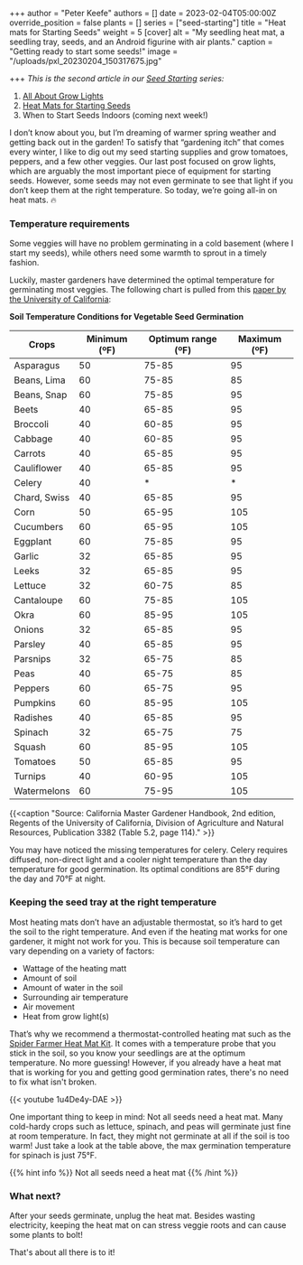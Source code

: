 +++
author = "Peter Keefe"
authors = []
date = 2023-02-04T05:00:00Z
override_position = false
plants = []
series = ["seed-starting"]
title = "Heat mats for Starting Seeds"
weight = 5
[cover]
alt = "My seedling heat mat, a seedling tray, seeds, and an Android figurine with air plants."
caption = "Getting ready to start some seeds!"
image = "/uploads/pxl_20230204_150317675.jpg"

+++
_This is the second article in our_ [_Seed Starting_](../../series/seed-starting/) _series:_

1. [All About Grow Lights](../grow-lights)
2. [Heat Mats for Starting Seeds](../heat-pads)
3. When to Start Seeds Indoors (coming next week!)

I don’t know about you, but I’m dreaming of warmer spring weather and getting back out in the garden! To satisfy that “gardening itch” that comes every winter, I like to dig out my seed starting supplies and grow tomatoes, peppers, and a few other veggies. Our last post focused on grow lights, which are arguably the most important piece of equipment for starting seeds. However, some seeds may not even germinate to see that light if you don’t keep them at the right temperature. So today, we’re going all-in on heat mats. 🔥

### Temperature requirements

Some veggies will have no problem germinating in a cold basement (where I start my seeds), while others need some warmth to sprout in a timely fashion.

Luckily, master gardeners have determined the optimal temperature for germinating most veggies. The following chart is pulled from this [paper by the University of California](https://sacmg.ucanr.edu/files/164220.pdf):

**Soil Temperature Conditions for Vegetable Seed Germination**

| Crops          | Minimum (ºF)  | Optimum range (ºF) | Maximum (ºF) |
|----------------|---------------|--------------------|--------------|
| Asparagus      | 50            | 75-85              | 95           |
| Beans, Lima    | 60            | 75-85              | 85           |
| Beans, Snap    | 60            | 75-85              | 95           |
| Beets          | 40            | 65-85              | 95           |
| Broccoli       | 40            | 60-85              | 95           |
| Cabbage        | 40            | 60-85              | 95           |
| Carrots        | 40            | 65-85              | 95           |
| Cauliflower    | 40            | 65-85              | 95           |
| Celery         | 40            | *                  | *            |
| Chard, Swiss   | 40            | 65-85              | 95           |
| Corn           | 50            | 65-95              | 105          |
| Cucumbers      | 60            | 65-95              | 105          |
| Eggplant       | 60            | 75-85              | 95           |
| Garlic         | 32            | 65-85              | 95           |
| Leeks          | 32            | 65-85              | 95           |
| Lettuce        | 32            | 60-75              | 85           |
| Cantaloupe     | 60            | 75-85              | 105          |
| Okra           | 60            | 85-95              | 105          |
| Onions         | 32            | 65-85              | 95           |
| Parsley        | 40            | 65-85              | 95           |
| Parsnips       | 32            | 65-75              | 85           |
| Peas           | 40            | 65-75              | 85           |
| Peppers        | 60            | 65-75              | 95           |
| Pumpkins       | 60            | 85-95              | 105          |
| Radishes       | 40            | 65-85              | 95           |
| Spinach        | 32            | 65-75              | 75           |
| Squash         | 60            | 85-95              | 105          |
| Tomatoes       | 50            | 65-85              | 95           |
| Turnips        | 40            | 60-95              | 105          |
| Watermelons    | 60            | 75-95              | 105          |

{{<caption "Source: California Master Gardener Handbook, 2nd edition, Regents of the University of California, Division of Agriculture and Natural Resources, Publication 3382 (Table 5.2, page 114)." >}}

You may have noticed the missing temperatures for celery. Celery requires diffused, non-direct light and a cooler night temperature than the day temperature for good germination. Its optimal conditions are 85°F during the day and 70°F at night.

### Keeping the seed tray at the right temperature

Most heating mats don’t have an adjustable thermostat, so it’s hard to get the soil to the right temperature. And even if the heating mat works for one gardener, it might not work for you. This is because soil temperature can vary depending on a variety of factors:

* Wattage of the heating matt
* Amount of soil
* Amount of water in the soil
* Surrounding air temperature
* Air movement
* Heat from grow light(s)

That’s why we recommend a thermostat-controlled heating mat such as the [Spider Farmer Heat Mat Kit](https://www.amazon.com/Spider-Farmer-Thermostat-Controller-Germination/dp/B09DPKXRRD). It comes with a temperature probe that you stick in the soil, so you know your seedlings are at the optimum temperature. No more guessing! However, if you already have a heat mat that is working for you and getting good germination rates, there's no need to fix what isn't broken.

{{< youtube 1u4De4y-DAE >}}

One important thing to keep in mind: Not all seeds need a heat mat. Many cold-hardy crops such as lettuce, spinach, and peas will germinate just fine at room temperature. In fact, they might not germinate at all if the soil is too warm! Just take a look at the table above, the max germination temperature for spinach is just 75°F.

{{% hint info %}}
Not all seeds need a heat mat
{{% /hint %}}

### What next?

After your seeds germinate, unplug the heat mat. Besides wasting electricity, keeping the heat mat on can stress veggie roots and can cause some plants to bolt!

That's about all there is to it!